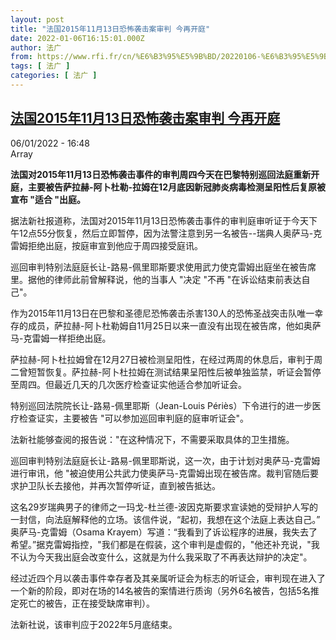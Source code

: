 ```yaml
---
layout: post
title: "法国2015年11月13日恐怖袭击案审判 今再开庭"
date: 2022-01-06T16:15:01.000Z
author: 法广
from: https://www.rfi.fr/cn/%E6%B3%95%E5%9B%BD/20220106-%E6%B3%95%E5%9B%BD2015%E5%B9%B411%E6%9C%8813%E6%97%A5%E8%A2%AD%E5%87%BB%E6%A1%88%E5%AE%A1%E5%88%A4-%E4%BB%8A%E5%86%8D%E5%BC%80%E5%BA%AD
tags: [ 法广 ]
categories: [ 法广 ]
---
```

<!--1641485701000-->
[法国2015年11月13日恐怖袭击案审判 今再开庭](https://www.rfi.fr/cn/%E6%B3%95%E5%9B%BD/20220106-%E6%B3%95%E5%9B%BD2015%E5%B9%B411%E6%9C%8813%E6%97%A5%E8%A2%AD%E5%87%BB%E6%A1%88%E5%AE%A1%E5%88%A4-%E4%BB%8A%E5%86%8D%E5%BC%80%E5%BA%AD)
------

<div>
<div>06/01/2022 - 16:48</div>Array<p><strong>                    法国对2015年11月13日恐怖袭击事件的审判周四今天在巴黎特别巡回法庭重新开庭，主要被告萨拉赫-阿卜杜勒-拉姆在12月底因新冠肺炎病毒检测呈阳性后复原被宣布 "适合 "出庭。                </strong></p><div >                    <p>据法新社报道称，法国对2015年11月13日恐怖袭击事件的审判庭审听证于今天下午12点55分恢复，然后立即暂停，因为法警注意到另一名被告--瑞典人奥萨马-克雷姆拒绝出庭，按庭审宣到他应于周四接受庭讯。</p><p>巡回审判特别法庭庭长让-路易-佩里耶斯要求使用武力使克雷姆出庭坐在被告席里。据他的律师此前曾解释说，他的当事人 "决定 "不再 "在诉讼结束前表达自己"。</p><p>作为2015年11月13日在巴黎和圣德尼恐怖袭击杀害130人的恐怖圣战突击队唯一幸存的成员，萨拉赫-阿卜杜勒姆自11月25日以来一直没有出现在被告席，他如奥萨马-克雷姆一样拒绝出庭。</p><p>萨拉赫-阿卜杜拉姆曾在12月27日被检测呈阳性，在经过两周的休息后，审判于周二曾短暂恢复。萨拉赫-阿卜杜拉姆在测试结果呈阳性后被单独监禁，听证会暂停至周四。但最近几天的几次医疗检查证实他适合参加听证会。</p><p>特别巡回法院院长让-路易-佩里耶斯（Jean-Louis Périès）下令进行的进一步医疗检查证实，主要被告 "可以参加巡回审判庭的庭审听证会"。</p><p>法新社能够查阅的报告说："在这种情况下，不需要采取具体的卫生措施。</p><p>巡回审判特别法庭庭长让-路易-佩里耶斯说，这一次，由于计划对奥萨马-克雷姆进行审讯，他 "被迫使用公共武力使奥萨马-克雷姆出现在被告席。裁判官随后要求护卫队长去接他，并再次暂停听证，直到被告抵达。</p><p>这名29岁瑞典男子的律师之一玛戈-杜兰德-波因克斯要求宣读她的受辩护人写的一封信，向法庭解释他的立场。该信件说，“起初，我想在这个法庭上表达自己。” 奥萨马-克雷姆（Osama Krayem）写道：“我看到了诉讼程序的进展，我失去了希望。”据克雷姆指控，"我们都是在假装，这个审判是虚假的，"他还补充说，"我不认为今天我出庭会改变什么，这就是为什么我采取了不再表达辩护的决定"。</p><p>经过近四个月以袭击事件幸存者及其亲属听证会为标志的听证会，审判现在进入了一个新的阶段，即对在场的14名被告的案情进行质询（另外6名被告，包括5名推定死亡的被告，正在接受缺席审判）。</p><p>法新社说，该审判应于2022年5月底结束。</p>                                            <div data-selfpromo-newsletter>    </div>    <div data-selfpromo-app>    </div>                </div>
</div>
